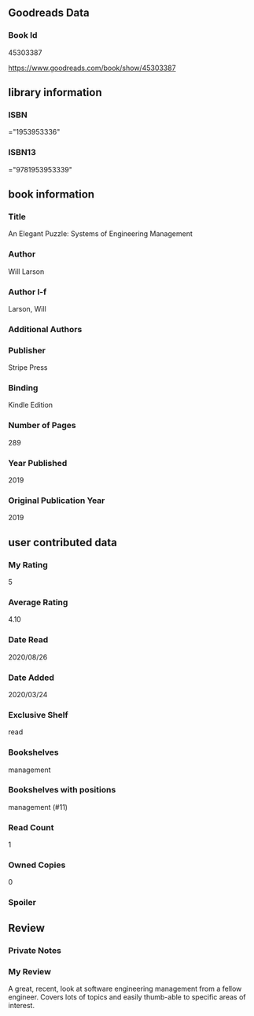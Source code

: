 <!-- This template shows how to bulk convert all columns of data into one markdown file -->
<!-- caveat: KeyError if there's a mismatch. Empty values output nothing -->

## Goodreads Data

### Book Id 

45303387

https://www.goodreads.com/book/show/45303387

## library information

### ISBN 
="1953953336"

### ISBN13 
="9781953953339"

## book information

### Title
An Elegant Puzzle: Systems of Engineering Management

### Author 
Will Larson

### Author l-f 
Larson, Will

### Additional Authors


### Publisher 
Stripe Press

### Binding
Kindle Edition

### Number of Pages
289

### Year Published
2019

### Original Publication Year 
2019

## user contributed data

### My Rating
5

### Average Rating
4.10

### Date Read
2020/08/26

### Date Added
2020/03/24

### Exclusive Shelf
read

### Bookshelves
management

### Bookshelves with positions
management (#11)

### Read Count
1

### Owned Copies
0

### Spoiler 


## Review

### Private Notes


### My Review
A great, recent, look at software engineering management from a fellow engineer. Covers lots of topics and easily thumb-able to specific areas of interest.